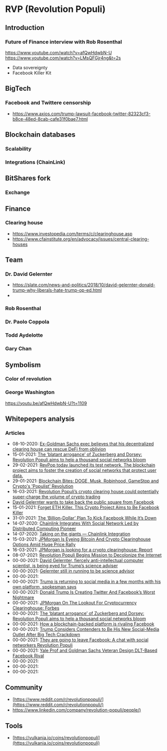 # RVP (Revolution Populi)

## Introduction
### Future of Finance interview with Rob Rosenthal
https://www.youtube.com/watch?v=afQwHdwbN-U
https://www.youtube.com/watch?v=LMsQFGjr4ng&t=2s

- Data sovereignty
- Facebook Killer Kit

## BigTech
### Facebook and Twittere censorship
- https://www.axios.com/trump-lawsuit-facebook-twitter-82323cf3-b8ce-48ed-8cab-cafe31f0bae7.html

## Blockchain databases
### Scalability
### Integrations (ChainLink)

## BitShares fork
### Exchange

## Finance
### Clearing house
- https://www.investopedia.com/terms/c/clearinghouse.asp
- https://www.cfainstitute.org/en/advocacy/issues/central-clearing-houses

## Team
### Dr. David Gelernter
- https://slate.com/news-and-politics/2018/10/david-gelernter-donald-trump-why-liberals-hate-trump-op-ed.html
- 
### Rob Rosenthal
### Dr. Paolo Coppola
### Todd Aydelotte
### Gary Chan

## Symbolism
### Color of revolution
### George Washington
https://youtu.be/afQwHdwbN-U?t=1109

## Whitepepers analysis

### Articles

- 08-10-2020: [Ex-Goldman Sachs exec believes that his decentralized clearing house can rescue DeFi from oblivion](https://cointelegraph.com/news/ex-goldman-sachs-exec-believes-that-his-decentralized-clearing-house-can-rescue-defi-from-oblivion)
- 15-01-2021: [The ‘blatant arrogance’ of Zuckerberg and Dorsey: Revolution Populi aims to help a thousand social networks bloom](https://www.zdnet.com/article/three-or-four-guys-have-colonized-the-internet-and-its-wrong-says-revolution-populi/)
- 29-02-2021: [RevPop today launched its test network. The blockchain project aims to foster the creation of social networks that protect user data.](https://decrypt.co/55911/crypto-based-decentralized-social-networks-are-coming)
- 29-01-2021: [Blockchain Bites: DOGE, Musk, Robinhood, GameStop and Crypto's 'Populist' Revolution](https://www.coindesk.com/markets/2021/01/29/blockchain-bites-doge-musk-robinhood-gamestop-and-cryptos-populist-revolution/)
- 16-03-2021: [Revolution Populi’s crypto clearing house could potentially super-charge the volume of crypto trading](https://www.zdnet.com/article/revpops-crypto-clearing-house-could-potentially-super-charge-the-volume-of-crypto-trading/)
- [David Gelernter wants to take back the public square from Facebook](https://www.zdnet.com/video/david-gelernter-wants-to-take-back-the-public-square-from-facebook/)
- 15-01-2021: [Forget ETH Killer. This Crypto Project Aims to Be Facebook Killer](https://decrypt.co/54237/forget-ethereum-killer-this-crypto-project-aims-to-be-facebook-killer)
- 31-01-2021: [The ‘Billion-Dollar’ Plan To Kick Facebook While It’s Down](https://www.forbes.com/sites/billybambrough/2020/01/31/the-billion-dollar-plan-to-kick-facebook-while-its-down/)
- 14-07-2020: [Chainlink Integrates With Social Network Led by Distributed Computing Pioneer](https://cointelegraph.com/news/chainlink-integrates-with-social-network-led-by-distributed-computing-pioneer)
- 14-07-2020: [Taking on the giants — Chainlink Integration](https://www.chainlinkecosystem.com/ecosystem/revolution-populi/)
- 15-03-2021: [JPMorgan Is Eyeing Bitcoin And Crypto Clearinghouse Options Amid Huge Price Rally](https://www.forbes.com/sites/billybambrough/2021/03/15/jpmorgan-is-eyeing-bitcoin-and-crypto-clearinghouse-options-amid-huge-price-rally/amp/)
- 16-03-2021: [JPMorgan is looking for a crypto clearinghouse: Report](https://www.theblockcrypto.com/linked/98433/jpmorgan-looking-crypto-clearinghouse-report)
- 08-07-2021: [Revolution Populi Begins Mission to Decolonize the Internet](https://www.prnewswire.com/news-releases/revolution-populi-begins-mission-to-decolonize-the-internet-300880888.html)
- 00-00-2021: [David Gelernter, fiercely anti-intellectual computer scientist, is being eyed for Trump’s science adviser](https://archive.is/kzgl1)
- 00-00-2021: [Gelernter still in running to be science advisor]()
- 00-00-2021: [](https://yaledailynews.com/blog/2017/03/03/gelertner-still-in-running-to-be-science-advisor/)
- 00-00-2021: [Trump is returning to social media in a few months with his own platform, spokesman says](https://edition.cnn.com/2021/03/21/media/donald-trump-social-media-network/index.html)
- 00-00-2021: [Donald Trump Is Creating Twitter And Facebook’s Worst Nightmare](https://www.forbes.com/sites/billybambrough/2020/06/01/donald-trump-is-creating-twitter-and-facebooks-worst-nightmare/)
- 00-00-2021: [JPMorgan On The Lookout For Cryptocurrency Clearinghouse: Forbes](https://amp.benzinga.com/amp/content/20187995)
- 00-00-2021: [The ‘blatant arrogance’ of Zuckerberg and Dorsey: Revolution Populi aims to help a thousand social networks bloom](https://www.zdnet.com/article/three-or-four-guys-have-colonized-the-internet-and-its-wrong-says-revolution-populi/)
- 00-00-2021: [How a blockchain-backed platform is rivaling Facebook](https://finance.yahoo.com/video/revolution-populi-taking-facebook-174605042.html)
- 00-00-2021: [Trump Considers Contenders to Be His New Social-Media Outlet After Big Tech Crackdown](https://www.wsj.com/articles/trump-considers-contenders-to-be-his-new-social-media-outlet-after-big-tech-crackdown-11621013567)
- 00-00-2021: [They are going to leave Facebook: A chat with social networkers Revolution Populi](https://www.zdnet.com/article/they-are-going-to-leave-facebook-a-chat-with-new-social-networkers-revolution-populi/)
- 00-00-2021: [Yale Prof and Goldman Sachs Veteran Design DLT-Based Facebook Rival](https://cointelegraph.com/news/yale-prof-and-goldman-sachs-veteran-design-dlt-based-facebook-rival)
- 00-00-2021: []()
- 00-00-2021: []()
- 00-00-2021: []()



## Community
- [https://www.reddit.com/r/revolutionpopuli/](https://www.reddit.com/r/revolutionpopuli/)
- [https://www.linkedin.com/company/revolution-populi/people/)](https://www.linkedin.com/company/revolution-populi/people/)
  
## Tools
- [https://vulkania.io/coins/revolutionpopuli](https://vulkania.io/coins/revolutionpopuli)